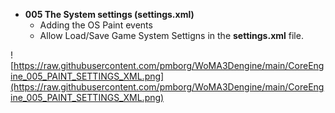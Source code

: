 - <b>005 The System settings (settings.xml)</b><br>
	- Adding the OS Paint events<br>
	- Allow Load/Save Game System Settigns in the <b>settings.xml</b> file.<br>
	
![https://raw.githubusercontent.com/pmborg/WoMA3Dengine/main/CoreEngine_005_PAINT_SETTINGS_XML.png](https://raw.githubusercontent.com/pmborg/WoMA3Dengine/main/CoreEngine_005_PAINT_SETTINGS_XML.png)	
